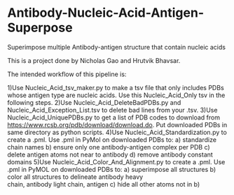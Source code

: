 # Antibody-Nucleic-Acid-Antigen-Superpose

Superimpose multiple Antibody-antigen structure that contain nucleic acids

This is a project done by Nicholas Gao and Hrutvik Bhavsar.

The intended workflow of this pipeline is:

   1)Use Nucleic_Acid_tsv_maker.py to make a tsv file that only includes PDBs whose antigen type are nucleic acids. Use this Nucleic_Acid_Only tsv in the following steps.
   2)Use Nucleic_Acid_DeleteBadPDBs.py and Nucleic_Acid_Exception_List.tsv to delete bad lines from your .tsv.
   3)Use Nucleic_Acid_UniquePDBs.py to get a list of PDB codes to download from https://www.rcsb.org/pdb/download/download.do. Put downloaded PDBs in same directory as python scripts.
   4)Use Nucleic_Acid_Standardization.py to create a .pml. Use .pml in PyMol on downloaded PDBs to: a) standardize chain names b) ensure only one antibody-antigen complex per PDB c) 
   delete antigen atoms not near to antibody d) remove antibody constant domains
   5)Use Nucleic_Acid_Color_And_Alignment.py to create a .pml. Use .pml in PyMOL on downloaded PDBs to: a) superimpose all structures b) color all structures to delineate antibody heavy  
   chain, antibody light chain, antigen c) hide all other atoms not in b)
